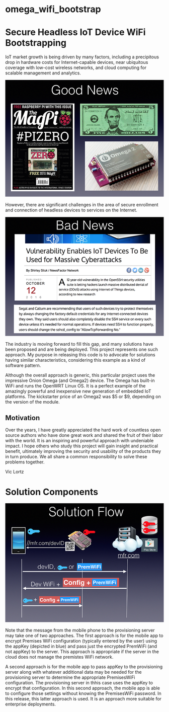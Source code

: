# omega_wifi_bootstrap

Secure Headless IoT Device WiFi Bootstrapping
=================================

IoT market growth is being driven by many factors, including a precipitous
drop in hardware costs for Internet-capable devices, near ubiquitous
coverage with low-cost wireless networks, and cloud computing for scalable
management and analytics. 

![Solution](./images/GoodNews.png)

However, there are significant challenges in the
area of secure enrollment and connection of headless devices to services
on the Internet. 

![Solution](./images/BadNews.png)

The industry is moving forward to fill this gap, and many
solutions have been proposed and are being deployed. This project represents
one such approach. My purpose in releasing this code is to advocate for
solutions having similar characteristics, considering this example as a
kind of software pattern. 

Although the overall approach is generic, this particular project uses
the impressive Onion Omega (and Omega2) device. The Omega
has built-in WiFi and runs the OpenWRT Linux OS. It is a perfect example
of the amazingly powerful and inexpensive new generation of embedded IoT
platforms. The kickstarter price of an Omega2 was $5 or $9, depending on 
the version of the module.

Motivation
--------------------------------
Over the years, I have greatly appreciated the hard work of countless open
source authors who have done great work and shared the fruit of their labor
with the world. It is an inspiring and powerful approach with undeniable
impact. I hope others who study this project will gain insight and practical
benefit, ultimately improving the security and usability of the products they
in turn produce. We all share a common responsibility to solve these problems
together.

Vic Lortz


Solution Components
=================================

![Solution](./images/SolutionFlow.png)


Note that the message from the mobile phone to the provisioning server 
may take one of two approaches. The first approach is for the mobile app to
encrypt Premises WiFi configuration (typically entered by the user)
using the appKey (depicted in blue) 
and pass just the encrypted PremWiFi (and not appKey) to the server. This 
approach is appropriate if the server in the cloud does not manage the
premistes WiFi network. 

A second approach is for the mobile app to pass
appKey to the provisioning server along with whatever additional data
may be needed for the provisioning server to determine the appropriate
PremisesWiFi configuration. The provisioning server in thhis case uses
the appKey to encrypt that configuration. In this second approach, the
mobile app is able to configure those settings without knowing the 
PremisesWiFi password. In this release, this latter approach is used. It is 
an approach more suitable for enterprise deployments.

